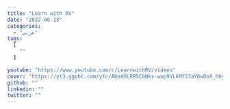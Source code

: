 ```yaml
---
title: "Learn with RV"
date: "2022-06-13"
categories:
  - "عربي"
tags:
  [
    ""
  ]

youtube: "https://www.youtube.com/c/LearnwithRV/videos"
cover: "https://yt3.ggpht.com/ytc/AKedOLRRSCbNks-wup9VLkMY57aYDwDoX_hUyTBE2q5fqQ=s176-c-k-c0x00ffffff-no-rj"
github: ""
linkedin: ""
twitter: ""
---
```




